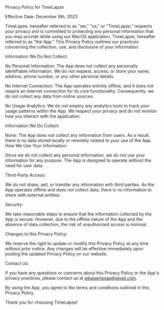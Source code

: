 
Privacy Policy for TimeLapze

Effective Date: December 6th, 2023

TimeLapze, hereafter referred to as "we," "us," or "TimeLapze," respects your privacy and is committed to protecting any personal information that you may provide while using our MacOS application, TimeLapze, hereafter referred to as "the App." This Privacy Policy outlines our practices concerning the collection, use, and disclosure of your information.

Information We Do Not Collect:

No Personal Information: The App does not collect any personally identifiable information. We do not request, access, or store your name, address, phone number, or any other personal details.

No Internet Connection: The App operates entirely offline, and it does not require an internet connection for its core functionality. Consequently, we do not collect any data from online sources.

No Usage Analytics: We do not employ any analytics tools to track your usage patterns within the App. We respect your privacy and do not monitor how you interact with the application.

Information We Do Collect:

None: The App does not collect any information from users. As a result, there is no data stored locally or remotely related to your use of the App.
How We Use Your Information:

Since we do not collect any personal information, we do not use your information for any purpose. The App is designed to operate without the need for user data.

Third-Party Access:

We do not share, sell, or transfer any information with third parties. As the App operates offline and does not collect data, there is no information to share with external entities.

Security:

We take reasonable steps to ensure that the information collected by the App is secure. However, due to the offline nature of the App and the absence of data collection, the risk of unauthorized access is minimal.

Changes to this Privacy Policy:

We reserve the right to update or modify this Privacy Policy at any time without prior notice. Any changes will be effective immediately upon posting the updated Privacy Policy on our website.

Contact Us:

If you have any questions or concerns about this Privacy Policy or the App's privacy practices, please contact us at wkaisertexas@gmail.com.

By using the App, you agree to the terms and conditions outlined in this Privacy Policy.

Thank you for choosing TimeLapze!
